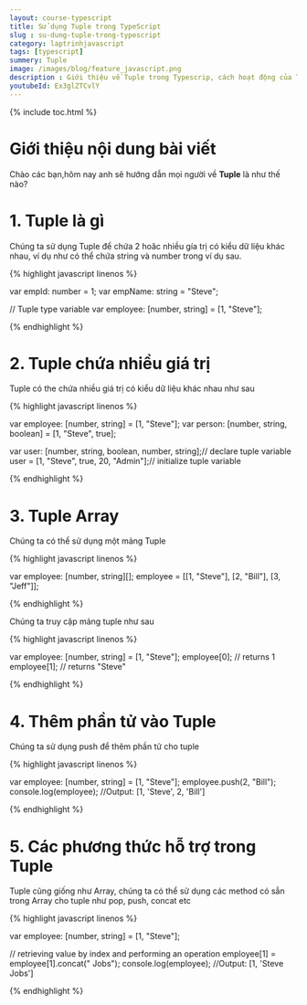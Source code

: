 ```yaml
---
layout: course-typescript
title: Sử dụng Tuple trong TypeScript 
slug : su-dung-tuple-trong-typescript
category: laptrinhjavascript
tags: [typescript]
summery: Tuple   
image: /images/blog/feature_javascript.png
description : Giới thiệu về Tuple trong Typescrip, cách hoạt động của Tuple trong Typescrip
youtubeId: Ex3glZTCvlY
---
```


{% include toc.html %}

# **Giới thiệu nội dung bài viết**

Chào các bạn,hôm nay anh sẽ hướng dẫn mọi người về <b>Tuple</b> là như thế nào? 

# **1. Tuple là gì**

Chúng ta sử dụng Tuple để chứa 2 hoăc nhiều gía trị có kiểu dữ liệu khác nhau, ví dụ như có thể chứa string và number trong ví dụ sau.

{% highlight javascript  linenos %}

var empId: number = 1;
var empName: string = "Steve";        

// Tuple type variable 
var employee: [number, string] = [1, "Steve"];

{% endhighlight %}

# **2. Tuple chứa nhiều giá trị**

Tuple có the chứa nhiều giá trị có kiểu dữ liệu khác nhau như sau

{% highlight javascript  linenos %}

var employee: [number, string] = [1, "Steve"];
var person: [number, string, boolean] = [1, "Steve", true];

var user: [number, string, boolean, number, string];// declare tuple variable
user = [1, "Steve", true, 20, "Admin"];// initialize tuple variable

{% endhighlight %}


# **3. Tuple Array**

Chúng ta có thể sử dụng một mảng Tuple 

{% highlight javascript  linenos %}

var employee: [number, string][];
employee = [[1, "Steve"], [2, "Bill"], [3, "Jeff"]];

{% endhighlight %}

Chúng ta truy cập mảng tuple như sau

{% highlight javascript  linenos %}

var employee: [number, string] = [1, "Steve"];
employee[0]; // returns 1
employee[1]; // returns "Steve"

{% endhighlight %}

# **4. Thêm phần tử vào Tuple**

Chúng ta sử dụng push để thêm phần tử cho tuple

{% highlight javascript  linenos %}

var employee: [number, string] = [1, "Steve"];
employee.push(2, "Bill"); 
console.log(employee); //Output: [1, 'Steve', 2, 'Bill']

{% endhighlight %}

# **5. Các phương thức hỗ trợ trong Tuple**

Tuple cũng giống như Array, chúng ta có thể sử dụng các method có sẳn trong Array cho tuple như pop, push, concat etc

{% highlight javascript  linenos %}

var employee: [number, string] = [1, "Steve"];

// retrieving value by index and performing an operation 
employee[1] = employee[1].concat(" Jobs"); 
console.log(employee); //Output: [1, 'Steve Jobs']

{% endhighlight %}







